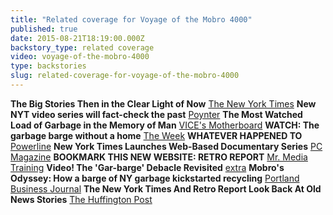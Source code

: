 ```yaml
---
title: "Related coverage for Voyage of the Mobro 4000"
published: true
date: 2015-08-21T18:19:00.000Z
backstory_type: related coverage
video: voyage-of-the-mobro-4000
type: backstories
slug: related-coverage-for-voyage-of-the-mobro-4000
---
```


**The Big Stories Then in the Clear Light of Now**
[The New York Times](http://www.nytimes.com/2013/05/06/booming/new-video-series-re-examines-garbage-barge-fiasco.html?ref=booming)
**New NYT video series will fact-check the past**
[Poynter](http://www.poynter.org/news/mediawire/212639/new-nyt-video-series-will-fact-check-the-past/)
**The Most Watched Load of Garbage in the Memory of Man**
[VICE's Motherboard](http://motherboard.vice.com/blog/the-mobro-4000)
**WATCH: The garbage barge without a home**
[The Week](http://theweek.com/articles/464713/watch-garbage-barge-without-home)
**WHATEVER HAPPENED TO**
[Powerline](http://www.powerlineblog.com/archives/2013/05/whatever-happened-to.php)
**New York Times Launches Web-Based Documentary Series**
[PC Magazine](http://www.pcmag.com/article2/0,2817,2418622,00.asp?google_editors_picks=true)
**BOOKMARK THIS NEW WEBSITE: RETRO REPORT**
[Mr. Media Training](http://www.mrmediatraining.com/2013/05/09/bookmark-this-new-website-retro-report/)
**Video! The 'Gar-barge' Debacle Revisited**
[extra](http://extratv.com/2013/05/06/video-the-gar-barge-debacle-revisited/)
**Mobro's Odyssey: How a barge of NY garbage kickstarted recycling**
[Portland Business Journal](http://www.bizjournals.com/portland/blog/sbo/2013/05/mobros-odyssey-how-a-barge-of-ny-garba.html)
**The New York Times And Retro Report Look Back At Old News Stories**
[The Huffington Post](http://www.huffingtonpost.com/2013/05/05/new-york-times-retro-report_n_3220329.html)

